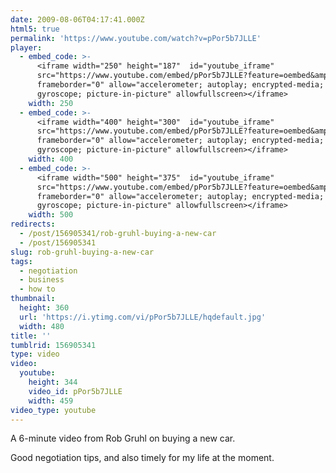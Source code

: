 ```yaml
---
date: 2009-08-06T04:17:41.000Z
html5: true
permalink: 'https://www.youtube.com/watch?v=pPor5b7JLLE'
player:
  - embed_code: >-
      <iframe width="250" height="187"  id="youtube_iframe"
      src="https://www.youtube.com/embed/pPor5b7JLLE?feature=oembed&amp;enablejsapi=1&amp;origin=https://safe.txmblr.com&amp;wmode=opaque"
      frameborder="0" allow="accelerometer; autoplay; encrypted-media;
      gyroscope; picture-in-picture" allowfullscreen></iframe>
    width: 250
  - embed_code: >-
      <iframe width="400" height="300"  id="youtube_iframe"
      src="https://www.youtube.com/embed/pPor5b7JLLE?feature=oembed&amp;enablejsapi=1&amp;origin=https://safe.txmblr.com&amp;wmode=opaque"
      frameborder="0" allow="accelerometer; autoplay; encrypted-media;
      gyroscope; picture-in-picture" allowfullscreen></iframe>
    width: 400
  - embed_code: >-
      <iframe width="500" height="375"  id="youtube_iframe"
      src="https://www.youtube.com/embed/pPor5b7JLLE?feature=oembed&amp;enablejsapi=1&amp;origin=https://safe.txmblr.com&amp;wmode=opaque"
      frameborder="0" allow="accelerometer; autoplay; encrypted-media;
      gyroscope; picture-in-picture" allowfullscreen></iframe>
    width: 500
redirects:
  - /post/156905341/rob-gruhl-buying-a-new-car
  - /post/156905341
slug: rob-gruhl-buying-a-new-car
tags:
  - negotiation
  - business
  - how to
thumbnail:
  height: 360
  url: 'https://i.ytimg.com/vi/pPor5b7JLLE/hqdefault.jpg'
  width: 480
title: ''
tumblrid: 156905341
type: video
video:
  youtube:
    height: 344
    video_id: pPor5b7JLLE
    width: 459
video_type: youtube
---
```

<p>A 6-minute video from Rob Gruhl on buying a new car.</p>

<p>Good negotiation tips, and also timely for my life at the moment.</p>

